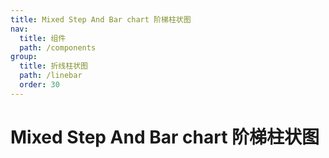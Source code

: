 ```yaml
---
title: Mixed Step And Bar chart 阶梯柱状图
nav:
  title: 组件
  path: /components
group:
  title: 折线柱状图
  path: /linebar
  order: 30
---
```


# Mixed Step And Bar chart 阶梯柱状图

<code src="./.demos/stepbar.tsx"></code>
